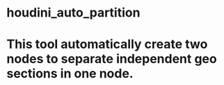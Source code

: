 # houdini_auto_partition
# This tool automatically create two nodes to separate independent geo sections in one node.
